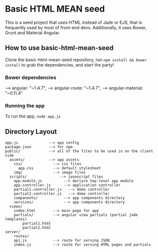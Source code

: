 # Basic HTML MEAN seed

This is a seed project that uses HTML instead of Jade or EJS, that is frequently used by most of front-end devs.
Additionally, it uses Bower, Grunt and Material Angular.

## How to use basic-html-mean-seed

Clone the basic-html-mean-seed repository, run `npm install && bower install` to grab the dependencies, and start the party!

### Bower dependencies
-->  angular: "~1.4.7",
-->  angular-route: "~1.4.7",
-->  angular-material: "~0.11.4"

### Running the app

To run the app, 
    ```
    node app.js
    ```

## Directory Layout
    
    app.js              --> app config
    package.json        --> for npm
    public/             --> all of the files to be used in on the client side
      assets/           --> app assets
        css/              --> css files
          app.css         --> default stylesheet
        img/              --> image files
      scripts/               --> javascript files
        app.module.js          --> declare top-level app module
        app.controller.js      --> application controller
        partial1.controller.js   --> demo controller 
        partial2.controller.js   --> demo controller
        components/            --> app components directory
        services/              --> app components directory
      views/
        index.html        --> main page for app
        partials/         --> angular view partials (partial jade templates)
            partial1.html
            partial2.html
    server/    
        routes/
        api.js            --> route for serving JSON
        index.js          --> route for serving HTML pages and partials
    